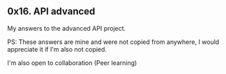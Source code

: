 ## 0x16. API advanced

My answers to the advanced API project.

PS: These answers are mine and were not copied from anywhere, I would appreciate it if I'm also not copied.

I'm also open to collaboration (Peer learning)

